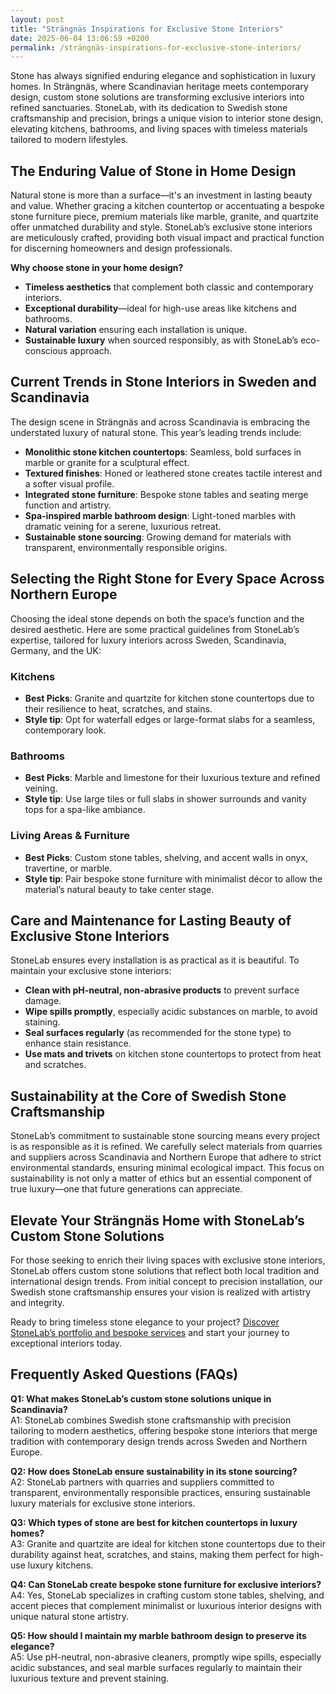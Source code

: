 ```yaml
---
layout: post
title: "Strängnäs Inspirations for Exclusive Stone Interiors"
date: 2025-06-04 13:06:59 +0200
permalink: /strängnäs-inspirations-for-exclusive-stone-interiors/
---
```

Stone has always signified enduring elegance and sophistication in luxury homes. In Strängnäs, where Scandinavian heritage meets contemporary design, custom stone solutions are transforming exclusive interiors into refined sanctuaries. StoneLab, with its dedication to Swedish stone craftsmanship and precision, brings a unique vision to interior stone design, elevating kitchens, bathrooms, and living spaces with timeless materials tailored to modern lifestyles.

## The Enduring Value of Stone in Home Design

Natural stone is more than a surface—it's an investment in lasting beauty and value. Whether gracing a kitchen countertop or accentuating a bespoke stone furniture piece, premium materials like marble, granite, and quartzite offer unmatched durability and style. StoneLab’s exclusive stone interiors are meticulously crafted, providing both visual impact and practical function for discerning homeowners and design professionals.

**Why choose stone in your home design?**

- **Timeless aesthetics** that complement both classic and contemporary interiors.
- **Exceptional durability**—ideal for high-use areas like kitchens and bathrooms.
- **Natural variation** ensuring each installation is unique.
- **Sustainable luxury** when sourced responsibly, as with StoneLab’s eco-conscious approach.

## Current Trends in Stone Interiors in Sweden and Scandinavia

The design scene in Strängnäs and across Scandinavia is embracing the understated luxury of natural stone. This year’s leading trends include:

- **Monolithic stone kitchen countertops**: Seamless, bold surfaces in marble or granite for a sculptural effect.
- **Textured finishes**: Honed or leathered stone creates tactile interest and a softer visual profile.
- **Integrated stone furniture**: Bespoke stone tables and seating merge function and artistry.
- **Spa-inspired marble bathroom design**: Light-toned marbles with dramatic veining for a serene, luxurious retreat.
- **Sustainable stone sourcing**: Growing demand for materials with transparent, environmentally responsible origins.

## Selecting the Right Stone for Every Space Across Northern Europe

Choosing the ideal stone depends on both the space’s function and the desired aesthetic. Here are some practical guidelines from StoneLab’s expertise, tailored for luxury interiors across Sweden, Scandinavia, Germany, and the UK:

### Kitchens

- **Best Picks**: Granite and quartzite for kitchen stone countertops due to their resilience to heat, scratches, and stains.
- **Style tip**: Opt for waterfall edges or large-format slabs for a seamless, contemporary look.

### Bathrooms

- **Best Picks**: Marble and limestone for their luxurious texture and refined veining.
- **Style tip**: Use large tiles or full slabs in shower surrounds and vanity tops for a spa-like ambiance.

### Living Areas & Furniture

- **Best Picks**: Custom stone tables, shelving, and accent walls in onyx, travertine, or marble.
- **Style tip**: Pair bespoke stone furniture with minimalist décor to allow the material’s natural beauty to take center stage.

## Care and Maintenance for Lasting Beauty of Exclusive Stone Interiors

StoneLab ensures every installation is as practical as it is beautiful. To maintain your exclusive stone interiors:

- **Clean with pH-neutral, non-abrasive products** to prevent surface damage.
- **Wipe spills promptly**, especially acidic substances on marble, to avoid staining.
- **Seal surfaces regularly** (as recommended for the stone type) to enhance stain resistance.
- **Use mats and trivets** on kitchen stone countertops to protect from heat and scratches.

## Sustainability at the Core of Swedish Stone Craftsmanship

StoneLab’s commitment to sustainable stone sourcing means every project is as responsible as it is refined. We carefully select materials from quarries and suppliers across Scandinavia and Northern Europe that adhere to strict environmental standards, ensuring minimal ecological impact. This focus on sustainability is not only a matter of ethics but an essential component of true luxury—one that future generations can appreciate.

## Elevate Your Strängnäs Home with StoneLab’s Custom Stone Solutions

For those seeking to enrich their living spaces with exclusive stone interiors, StoneLab offers custom stone solutions that reflect both local tradition and international design trends. From initial concept to precision installation, our Swedish stone craftsmanship ensures your vision is realized with artistry and integrity.

Ready to bring timeless stone elegance to your project? [Discover StoneLab’s portfolio and bespoke services](https://stonelab.se/) and start your journey to exceptional interiors today.

## Frequently Asked Questions (FAQs)

**Q1: What makes StoneLab’s custom stone solutions unique in Scandinavia?**  
A1: StoneLab combines Swedish stone craftsmanship with precision tailoring to modern aesthetics, offering bespoke stone interiors that merge tradition with contemporary design trends across Sweden and Northern Europe.

**Q2: How does StoneLab ensure sustainability in its stone sourcing?**  
A2: StoneLab partners with quarries and suppliers committed to transparent, environmentally responsible practices, ensuring sustainable luxury materials for exclusive stone interiors.

**Q3: Which types of stone are best for kitchen countertops in luxury homes?**  
A3: Granite and quartzite are ideal for kitchen stone countertops due to their durability against heat, scratches, and stains, making them perfect for high-use luxury kitchens.

**Q4: Can StoneLab create bespoke stone furniture for exclusive interiors?**  
A4: Yes, StoneLab specializes in crafting custom stone tables, shelving, and accent pieces that complement minimalist or luxurious interior designs with unique natural stone artistry.

**Q5: How should I maintain my marble bathroom design to preserve its elegance?**  
A5: Use pH-neutral, non-abrasive cleaners, promptly wipe spills, especially acidic substances, and seal marble surfaces regularly to maintain their luxurious texture and prevent staining.

<script type="application/ld+json">
{
  "@context": "https://schema.org",
  "@type": "BlogPosting",
  "headline": "Strängnäs Inspirations for Exclusive Stone Interiors",
  "description": "Explore how StoneLab brings Swedish stone craftsmanship and custom stone solutions to luxury interiors in Strängnäs and across Scandinavia, enhancing kitchens, bathrooms, and bespoke furniture with sustainable natural stone.",
  "author": {
    "@type": "Person",
    "name": "StoneLab"
  },
  "publisher": {
    "@type": "Person",
    "name": "StoneLab"
  },
  "datePublished": "2024-06-01",
  "mainEntityOfPage": {
    "@type": "WebPage",
    "@id": "https://stonelab.se/blog/strangnas-inspirations-exclusive-stone-interiors"
  },
  "keywords": "StoneLab, custom stone solutions, interior stone design, exclusive stone interiors, Swedish stone craftsmanship, luxury interior materials, kitchen stone countertops, marble bathroom design, bespoke stone furniture, sustainable stone sourcing",
  "inLanguage": "en",
  "url": "https://stonelab.se/blog/strangnas-inspirations-exclusive-stone-interiors"
}
</script>

<script type="application/ld+json">
{
  "@context": "https://schema.org",
  "@type": "FAQPage",
  "mainEntity": [
    {
      "@type": "Question",
      "name": "What makes StoneLab’s custom stone solutions unique in Scandinavia?",
      "acceptedAnswer": {
        "@type": "Answer",
        "text": "StoneLab combines Swedish stone craftsmanship with precision tailoring to modern aesthetics, offering bespoke stone interiors that merge tradition with contemporary design trends across Sweden and Northern Europe."
      }
    },
    {
      "@type": "Question",
      "name": "How does StoneLab ensure sustainability in its stone sourcing?",
      "acceptedAnswer": {
        "@type": "Answer",
        "text": "StoneLab partners with quarries and suppliers committed to transparent, environmentally responsible practices, ensuring sustainable luxury materials for exclusive stone interiors."
      }
    },
    {
      "@type": "Question",
      "name": "Which types of stone are best for kitchen countertops in luxury homes?",
      "acceptedAnswer": {
        "@type": "Answer",
        "text": "Granite and quartzite are ideal for kitchen stone countertops due to their durability against heat, scratches, and stains, making them perfect for high-use luxury kitchens."
      }
    },
    {
      "@type": "Question",
      "name": "Can StoneLab create bespoke stone furniture for exclusive interiors?",
      "acceptedAnswer": {
        "@type": "Answer",
        "text": "Yes, StoneLab specializes in crafting custom stone tables, shelving, and accent pieces that complement minimalist or luxurious interior designs with unique natural stone artistry."
      }
    },
    {
      "@type": "Question",
      "name": "How should I maintain my marble bathroom design to preserve its elegance?",
      "acceptedAnswer": {
        "@type": "Answer",
        "text": "Use pH-neutral, non-abrasive cleaners, promptly wipe spills, especially acidic substances, and seal marble surfaces regularly to maintain their luxurious texture and prevent staining."
      }
    }
  ]
}
</script>